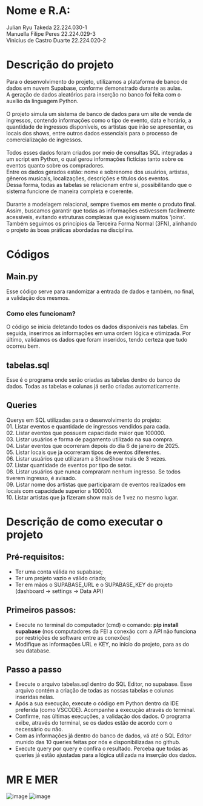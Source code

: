 # Nome e R.A:
Julian Ryu Takeda 22.224.030-1 <br>
Manuella Filipe Peres 22.224.029-3 <br>
Vinicius de Castro Duarte 22.224.020-2

# Descrição do projeto
Para o desenvolvimento do projeto, utilizamos a plataforma de banco de dados em nuvem Supabase, conforme demonstrado durante as aulas.<br>
A geração de dados aleatórios para inserção no banco foi feita com o auxílio da linguagem Python.<br><br>
O projeto simula um sistema de banco de dados para um site de venda de ingressos, contendo informações como o tipo de evento, data e horário, a quantidade de ingressos disponíveis, os artistas que irão se apresentar, os locais dos shows, entre outros dados essenciais para o processo de comercialização de ingressos.<br><br>
Todos esses dados foram criados por meio de consultas SQL integradas a um script em Python, o qual gerou informações fictícias tanto sobre os eventos quanto sobre os compradores.<br>
Entre os dados gerados estão: nome e sobrenome dos usuários, artistas, gêneros musicais, localizações, descrições e títulos dos eventos.<br>
Dessa forma, todas as tabelas se relacionam entre si, possibilitando que o sistema funcione de maneira completa e coerente.<br><br>
Durante a modelagem relacional, sempre tivemos em mente o produto final.<br>
Assim, buscamos garantir que todas as informações estivessem facilmente acessíveis, evitando estruturas complexas que exigissem muitos 'joins'.<br>
Também seguimos os princípios da Terceira Forma Normal (3FN), alinhando o projeto às boas práticas abordadas na disciplina.

# Códigos
## Main.py
Esse código serve para randomizar a entrada de dados e também, no final, a validação dos mesmos.<br>

### Como eles funcionam?
O código se inicia deletando todos os dados disponíveis nas tabelas. Em seguida, inserimos as informações em uma ordem lógica e otimizada. Por último, validamos os dados que foram inseridos, tendo certeza que tudo ocorreu bem. 

## tabelas.sql
Esse é o programa onde serão criadas as tabelas dentro do banco de dados. Todas as tabelas e colunas já serão criadas automaticamente.

<h2>Queries</h2>
Querys em SQL utilizadas para o desenvolvimento do projeto:<br>
01. Listar eventos e quantidade de ingressos vendidos para cada.<br>
02. Listar eventos que possuem capacidade maior que 100000.<br>
03. Listar usuários e forma de pagamento utilizado na sua compra.<br>
04. Listar eventos que ocorreram depois do dia 6 de janeiro de 2025.<br>
05. Listar locais que ja ocorreram tipos de eventos diferentes.<br>
06. Listar usuários que utilizaram a ShowShow mais de 3 vezes.<br>
07. Listar quantidade de eventos por tipo de setor.<br>
08. Listar usuários que nunca compraram nenhum ingresso. Se todos tiverem ingresso, é avisado.<br>
09. Listar nome dos artistas que participaram de eventos realizados em locais com capacidade superior a 100000.<br>
10. Listar artistas que ja fizeram show mais de 1 vez no mesmo lugar.<br>

# Descrição de como executar o projeto
## Pré-requisitos:<br>
- Ter uma conta válida no supabase;<br>
- Ter um projeto vazio e válido criado;<br>
- Ter em mãos o SUPABASE_URL e o SUPABASE_KEY do projeto (dashboard -> settings -> Data API)<br>

## Primeiros passos:<br>
- Execute no terminal do computador (cmd) o comando: <strong>pip install supabase</strong> (nos computadores da FEI a conexão com a API não funciona por restrições de software entre as conexões)<br>
- Modifique as informações URL e KEY, no início do projeto, para as do seu database.<br>

## Passo a passo
- Execute o arquivo tabelas.sql dentro do SQL Editor, no supabase. Esse arquivo contém a criação de todas as nossas tabelas e colunas inseridas nelas. <br>
- Após a sua execução, execute o código em Python dentro da IDE preferida (como VSCODE). Acompanhe a execução através do terminal.
- Confirme, nas últimas execuções, a validação dos dados. O programa exibe, através do terminal, se os dados estão de acordo com o necessário ou não.
- Com as informações já dentro do banco de dados, vá até o SQL Editor munido das 10 queries feitas por nós e disponibilizadas no github.
- Execute query por query e confira o resultado. Perceba que todas as queries já estão ajustadas para a lógica utilizada na inserção dos dados.

# MR E MER

![image](https://github.com/user-attachments/assets/fbcd49c6-b5e5-4f19-a9c4-9e0d4ab527ae)
![image](https://github.com/user-attachments/assets/6fa1a3c6-683d-4370-95d2-40cb6225b840)







